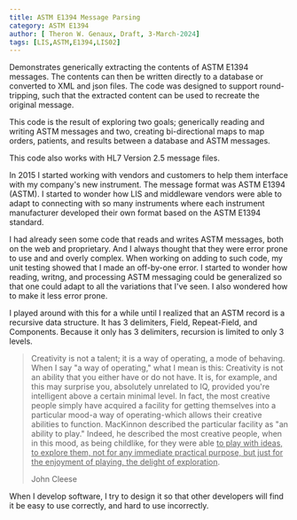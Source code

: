```yaml
---
title: ASTM E1394 Message Parsing
category: ASTM E1394
author: [ Theron W. Genaux, Draft, 3-March-2024]
tags: [LIS,ASTM,E1394,LIS02]
---
```


Demonstrates generically extracting the contents of ASTM  E1394 messages. The contents can then be written directly to a database or converted to XML and json files. The code was designed to support round-tripping, such that the extracted content can be used to recreate the original message.

This code is the result of exploring two goals; generically reading and writing ASTM messages and two, creating bi-directional maps to map orders, patients, and results between a database and ASTM messages. 

This code also works with HL7 Version 2.5 message files.

In 2015 I started working with vendors and customers to help them interface with my company's new instrument. The message format was ASTM E1394 (ASTM). I started to wonder how LIS and middleware vendors were able to adapt to connecting with so many instruments where each instrument manufacturer developed their own format based on the ASTM E1394 standard.

I had already seen some code that reads and writes ASTM messages, both on the web and proprietary. And I always thought that they were error prone to use and and overly complex. When working on adding to such code, my unit testing showed that I made an off-by-one error. I started to wonder how reading, writng, and processing ASTM messaging could be generalized so that one could adapt to all the variations that I've seen. I also wondered how to make it less error prone.

I played around with this for a while until I realized that an ASTM record is a recursive data structure. It has 3 delimiters, Field, Repeat-Field, and Components. Because it only has 3 delimiters, recursion is limited to only 3 levels.

> Creativity is not a talent; it is a way of operating, a mode of behaving. When I say "a way of operating," what I mean is this: Creativity is not an ability that you either have or do not have. It is, for example, and this may surprise you, absolutely unrelated to IQ, provided you're intelligent above a certain minimal level. In fact, the most creative people simply have acquired a facility for getting themselves into a particular mood-a way of operating-which allows their creative abilities to function. MacKinnon described the particular facility as "an ability to play." Indeed, he described the most creative people, when in this mood, as being childlike, for they were able <u>to play with ideas, to explore them, not for any immediate practical purpose, but just for the enjoyment of playing, the delight of exploration</u>.
>
> John Cleese

When I develop software, I try to design it so that other developers will find it be easy to use correctly, and hard to use incorrectly. 

